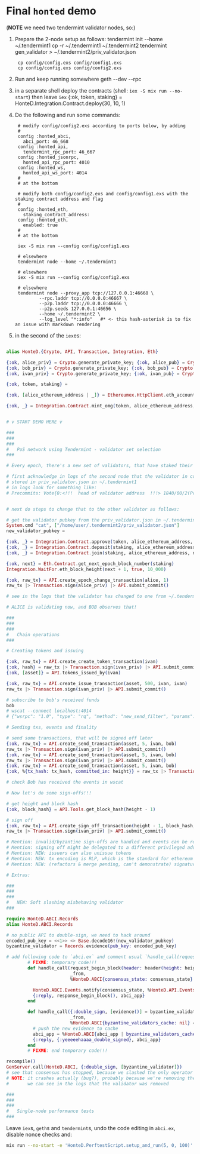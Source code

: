 # Final `honted` demo

(**NOTE** we need two tendermint validator nodes, so:)

1. Prepare the 2-node setup as follows:
        tendermint init --home ~/.tendermint1
        cp -r ~/.tendermint1 ~/.tendermint2
        tendermint gen_validator > ~/.tendermint2/priv_validator.json

        cp config/config.exs config/config1.exs
        cp config/config.exs config/config2.exs
2. Run and keep running somewhere
        geth --dev --rpc

2. in a separate shell deploy the contracts (shell: `iex -S mix run --no-start`) then leave `iex`
        {:ok, token, staking} = HonteD.Integration.Contract.deploy(30, 10, 1)
3. Do the following and run some commands:

        # modify config/config2.exs according to ports below, by adding
        #
        config :honted_abci,
          abci_port: 46_668
        config :honted_api,
          tendermint_rpc_port: 46_667
        config :honted_jsonrpc,
          honted_api_rpc_port: 4010
        config :honted_ws,
          honted_api_ws_port: 4014
        #
        # at the bottom

        # modify both config/config2.exs and config/config1.exs with the staking contract address and flag
        #
        config :honted_eth,
          staking_contract_address:
        config :honted_eth,
          enabled: true
        #
        # at the bottom

        iex -S mix run --config config/config1.exs

        # elsewhere
        tendermint node --home ~/.tendermint1

        # elsewhere
        iex -S mix run --config config/config2.exs

        # elsewhere
        tendermint node --proxy_app tcp://127.0.0.1:46668 \
                --rpc.laddr tcp://0.0.0.0:46667 \
                --p2p.laddr tcp://0.0.0.0:46666 \
                --p2p.seeds 127.0.0.1:46656 \
                --home ~/.tendermint2 \
                --log_level "*:info"   #* <- this hash-asterisk is to fix an issue with markdown rendering

7. in the second of the `iex`es:
```elixir

alias HonteD.{Crypto, API, Transaction, Integration, Eth}

{:ok, alice_priv} = Crypto.generate_private_key; {:ok, alice_pub} = Crypto.generate_public_key alice_priv; {:ok, alice} = Crypto.generate_address alice_pub
{:ok, bob_priv} = Crypto.generate_private_key; {:ok, bob_pub} = Crypto.generate_public_key bob_priv; {:ok, bob} = Crypto.generate_address bob_pub
{:ok, ivan_priv} = Crypto.generate_private_key; {:ok, ivan_pub} = Crypto.generate_public_key ivan_priv; {:ok, ivan} = Crypto.generate_address ivan_pub

{:ok, token, staking} =

{:ok, [alice_ethereum_address | _]} = Ethereumex.HttpClient.eth_accounts()

{:ok, _} = Integration.Contract.mint_omg(token, alice_ethereum_address, 100)


# v START DEMO HERE v

###
###
###
#   PoS network using Tendermint - validator set selection
###

# Every epoch, there's a new set of validators, that have staked their OMG coing on ethereum

# first acknowledge in logs of the second node that the validator in commits coincides with validator1's address
# stored in priv_validator.json in ~/.tendermint1
# in logs look for something like:
# Precommits: Vote{0:<!!!  head of validator address  !!!> 1840/00/2(Precommit) AE1BD50FC3B3 {/5CF74AD8C951.../}}


# next do steps to change that to the other validator as follows:

# get the validator pubkey from the priv_validator.json in ~/.tendermint2
System.cmd "cat", ["/home/user/.tendermint2/priv_validator.json"]
new_validator_pubkey =

{:ok, _} = Integration.Contract.approve(token, alice_ethereum_address, staking, 100)
{:ok, _} = Integration.Contract.deposit(staking, alice_ethereum_address, 100)
{:ok, _} = Integration.Contract.join(staking, alice_ethereum_address, new_validator_pubkey)

{:ok, next} = Eth.Contract.get_next_epoch_block_number(staking)
Integration.WaitFor.eth_block_height(next + 1, true, 10_000)

{:ok, raw_tx} = API.create_epoch_change_transaction(alice, 1)
raw_tx |> Transaction.sign(alice_priv) |> API.submit_commit()

# see in the logs that the validator has changed to one from ~/.tendermint2/priv_validator.json, as above

# ALICE is validating now, and BOB observes that!

###
###
###
#   Chain operations
###

# Creating tokens and issuing

{:ok, raw_tx} = API.create_create_token_transaction(ivan)
{:ok, hash} = raw_tx |> Transaction.sign(ivan_priv) |> API.submit_commit()
{:ok, [asset]} = API.tokens_issued_by(ivan)

{:ok, raw_tx} = API.create_issue_transaction(asset, 500, ivan, ivan)
raw_tx |> Transaction.sign(ivan_priv) |> API.submit_commit()

# subscribe to bob's received funds
bob
# wscat --connect localhost:4014
# {"wsrpc": "1.0", "type": "rq", "method": "new_send_filter", "params": {"watched": ""}}

# Sending txs, events and finality

# send some transactions, that will be signed off later
{:ok, raw_tx} = API.create_send_transaction(asset, 5, ivan, bob)
raw_tx |> Transaction.sign(ivan_priv) |> API.submit_commit()
{:ok, raw_tx} = API.create_send_transaction(asset, 5, ivan, bob)
raw_tx |> Transaction.sign(ivan_priv) |> API.submit_commit()
{:ok, raw_tx} = API.create_send_transaction(asset, 5, ivan, bob)
{:ok, %{tx_hash: tx_hash, committed_in: height}} = raw_tx |> Transaction.sign(ivan_priv) |> API.submit_commit()

# check Bob has received the events in wscat

# Now let's do some sign-offs!!!

# get height and block hash
{:ok, block_hash} = API.Tools.get_block_hash(height - 1)

# sign off
{:ok, raw_tx} = API.create_sign_off_transaction(height - 1, block_hash, ivan, ivan)
raw_tx |> Transaction.sign(ivan_priv) |> API.submit_commit()

# Mention: invalid/byzantine sign-offs are handled and events can be reliably replayed
# Mention: signing off might be delegated to a different privileged address
# Mention: NEW: issuers can also unissue tokens
# Mention: NEW: tx encoding is RLP, which is the standard for ethereum
# Mention: NEW: (refactors & merge pending, can't demonstrate) signatures and pub/priv keypairs are Eth-conformant

# Extras:

###
###
###
#   NEW: Soft slashing misbehaving validator
###

require HonteD.ABCI.Records
alias HonteD.ABCI.Records

# no public API to double-sign, we need to hack around
encoded_pub_key = <<1>> <> Base.decode16!(new_validator_pubkey)
byzantine_validator = Records.evidence(pub_key: encoded_pub_key)

# add following code to `abci.ex` and comment usual `handle_call(request_begin_block)` out
        # FIXME: temporary code!!!
        def handle_call(request_begin_block(header: header(height: height)),
                        _from,
                        %HonteD.ABCI{consensus_state: consensus_state} = abci_app) do

          HonteD.ABCI.Events.notify(consensus_state, %HonteD.API.Events.NewBlock{height: height})
          {:reply, response_begin_block(), abci_app}
        end

        def handle_call({:double_sign, [evidence()] = byzantine_validators},
                        _from,
                        %HonteD.ABCI{byzantine_validators_cache: nil} = abci_app) do
          # push the new evidence to cache
          abci_app = %HonteD.ABCI{abci_app | byzantine_validators_cache: byzantine_validators}
          {:reply, {:yeeeeehaaaa_double_signed}, abci_app}
        end
        # FIXME: end temporary code!!!

recompile()
GenServer.call(HonteD.ABCI, {:double_sign, [byzantine_validator]})
# see that consensus has stopped, because we slashed the only operator
# NOTE: it crashes actually (bug?), probably because we're removing the only validator, but
#       we can see in the logs that the validator was removed

###
###
###
#   Single-node performance tests
###
```

Leave `iex`s, `geth`s and `tendermint`s, undo the code editing in `abci.ex`, disable nonce checks and:

```bash
mix run --no-start -e 'HonteD.PerftestScript.setup_and_run(5, 0, 100)'
```
